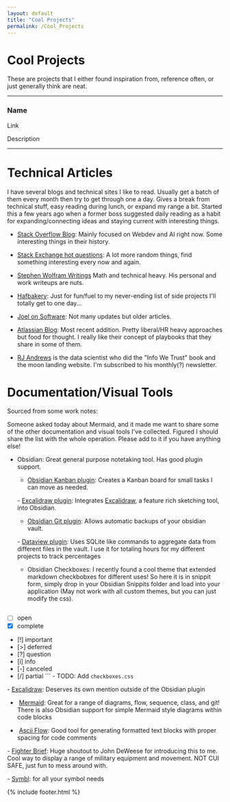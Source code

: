```yaml
---
layout: default
title: "Cool Projects"
permalink: /Cool_Projects
---
```


# Cool Projects

These are projects that I either found inspiration from, reference often, or just generally think are neat.


---

### Name

Link

Description

---


# Technical Articles
I have several blogs and technical sites I like to read. Usually get a batch of them every month then try to get through one a day. Gives a break from technical stuff, easy reading during lunch, or expand my range a bit. Started this a few years ago when a former boss suggested daily reading as a habit for expanding/connecting ideas and staying current with interesting things.

- [Stack Overflow Blog](https://stackoverflow.blog/): Mainly focused on Webdev and AI right now. Some interesting things in their history.

- [Stack Exchange hot questions](https://stackexchange.com/questions?tab=hot): A lot more random things, find something interesting every now and again.

- [Stephen Wolfram Writings](https://writings.stephenwolfram.com/) Math and technical heavy. His personal and work writeups are nuts.

- [Hafbakery](https://www.halfbakery.com/): Just for fun/fuel to my never-ending list of side projects I'll totally get to one day...

- [Joel on Software](https://www.joelonsoftware.com/): Not many updates but older articles.

- [Atlassian Blog](https://www.atlassian.com/blog): Most recent addition. Pretty liberal/HR heavy approaches but food for thought. I really like their concept of playbooks that they share in some of them.

- [RJ Andrews](https://www.chartography.net/) is the data scientist who did the "Info We Trust" book and the moon landing website. I'm subscribed to his monthly(?) newsletter.


# Documentation/Visual Tools

Sourced from some work notes:

Someone asked today about Mermaid, and it made me want to share some of the other documentation and visual tools I've collected. Figured I should share the list with the whole operation. Please add to it if you have anything else!

- Obsidian: Great general purpose notetaking tool. Has good plugin support.

    - [Obsidian Kanban plugin](https://github.com/mgmeyers/obsidian-kanban): Creates a Kanban board for small tasks I can move as needed.

    - [Excalidraw plugin](https://github.com/zsviczian/obsidian-excalidraw-plugin): Integrates [Excalidraw]([https://excalidraw.com/](https://excalidraw.com/)), a feature rich sketching tool, into Obsidian.

    - [Obsidian Git plugin](https://github.com/denolehov/obsidian-git): Allows automatic backups of your obsidian vault.

    - [Dataview plugin](https://github.com/blacksmithgu/obsidian-dataview): Uses SQLite like commands to aggregate data from different files in the vault. I use it for totaling hours for my different projects to track percentages

    - Obsidian Checkboxes: I recently found a cool theme that extended markdown checkbobxes for different uses! So here it is in snippit form, simply drop in your Obsidian Snippits folder and load into your application (May not work with all custom themes, but you can just modify the css).
        ```
- [ ] open  
- [x] complete  
- [!] important  
- [>] deferred  
- [?] question  
- [i] info  
- [-] canceled   
- [/] partial
        ```
        - TODO: Add `checkboxes.css`

- [Excalidraw](https://excalidraw.com/): Deserves its own mention outside of the Obsidian plugin

-  [Mermaid](https://mermaid.live/): Great for a range of diagrams, flow, sequence, class, and git! There is also Obsidian support for simple Mermaid style diagrams within code blocks

-  [Ascii Flow](https://asciiflow.com/): Good tool for generating formatted text blocks with proper spacing for code comments

- [Fighter Brief](https://fighterbrief.com/): Huge shoutout to John DeWeese for introducing this to me. Cool way to display a range of military equipment and movement. NOT CUI SAFE, just fun to mess around with.

- [Symbl](https://symbl.cc/): for all your symbol needs



{% include footer.html %}
